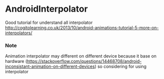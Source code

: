 # AndroidInterpolator
Good tutorial for understand all interpolator http://cogitolearning.co.uk/2013/10/android-animations-tutorial-5-more-on-interpolators/

### Note
Animation interpolator may different on different device because it base on hardware (https://stackoverflow.com/questions/14468708/android-inconsistant-animation-on-different-devices)
so considering for using interpolator